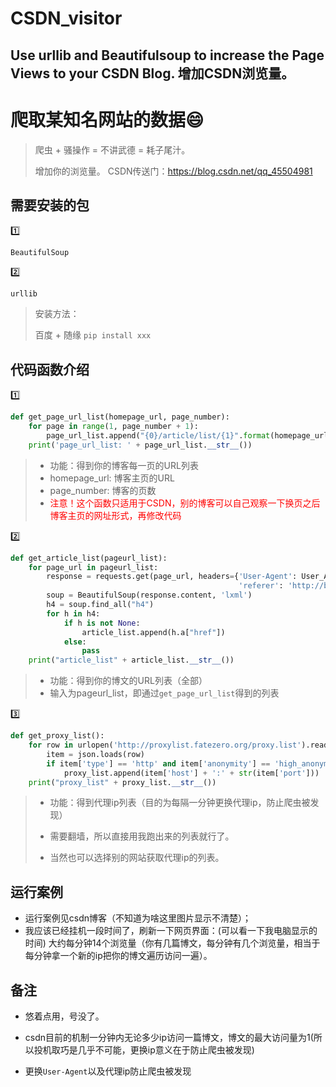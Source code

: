 # CSDN_visitor
Use urllib and Beautifulsoup to increase the Page Views to your CSDN Blog. 增加CSDN浏览量。
---


# 爬取某知名网站的数据:smile:

> 爬虫 + 骚操作 = 不讲武德 = 耗子尾汁。
>
> 增加你的浏览量。
> CSDN传送门：<https://blog.csdn.net/qq_45504981>


## 需要安装的包

:one:

```
BeautifulSoup
```

:two:

```
urllib
```

>安装方法：
>
>百度 + 随缘 `pip install xxx`

## 代码函数介绍

:one: 

```python
def get_page_url_list(homepage_url, page_number):
    for page in range(1, page_number + 1):
        page_url_list.append("{0}/article/list/{1}".format(homepage_url, page))
    print('page_url_list: ' + page_url_list.__str__())
```

> + 功能：得到你的博客每一页的URL列表
> + homepage_url: 博客主页的URL
> + page_number: 博客的页数
> + <font color="red">注意！这个函数只适用于CSDN，别的博客可以自己观察一下换页之后博客主页的网址形式，再修改代码</font>

:two:

```python
def get_article_list(pageurl_list):
    for page_url in pageurl_list:
        response = requests.get(page_url, headers={'User-Agent': User_Agent[random.randint(0, len(User_Agent) - 1)],
                                                   'referer': 'http://blog.csdn.net'})
        soup = BeautifulSoup(response.content, 'lxml')
        h4 = soup.find_all("h4")
        for h in h4:
            if h is not None:
                article_list.append(h.a["href"])
            else:
                pass
    print("article_list" + article_list.__str__())
```

>+ 功能：得到你的博文的URL列表（全部）
>+ 输入为pageurl_list，即通过`get_page_url_list`得到的列表

:three:

```python
def get_proxy_list():
    for row in urlopen('http://proxylist.fatezero.org/proxy.list').readlines():
        item = json.loads(row)
        if item['type'] == 'http' and item['anonymity'] == 'high_anonymous' and item['response_time'] < 7:
            proxy_list.append(item['host'] + ':' + str(item['port']))
    print("proxy_list" + proxy_list.__str__())
```

>+ 功能：得到代理ip列表（目的为每隔一分钟更换代理ip，防止爬虫被发现）
>
>+ 需要翻墙，所以直接用我跑出来的列表就行了。
>+ 当然也可以选择别的网站获取代理ip的列表。

## 运行案例
+ 运行案例见csdn博客（不知道为啥这里图片显示不清楚）；
+ 我应该已经挂机一段时间了，刷新一下网页界面：(可以看一下我电脑显示的时间)
大约每分钟14个浏览量（你有几篇博文，每分钟有几个浏览量，相当于每分钟拿一个新的ip把你的博文遍历访问一遍）。

## 备注

+ 悠着点用，号没了。

+ csdn目前的机制一分钟内无论多少ip访问一篇博文，博文的最大访问量为1(所以投机取巧是几乎不可能，更换ip意义在于防止爬虫被发现)

+ 更换`User-Agent`以及代理ip防止爬虫被发现

